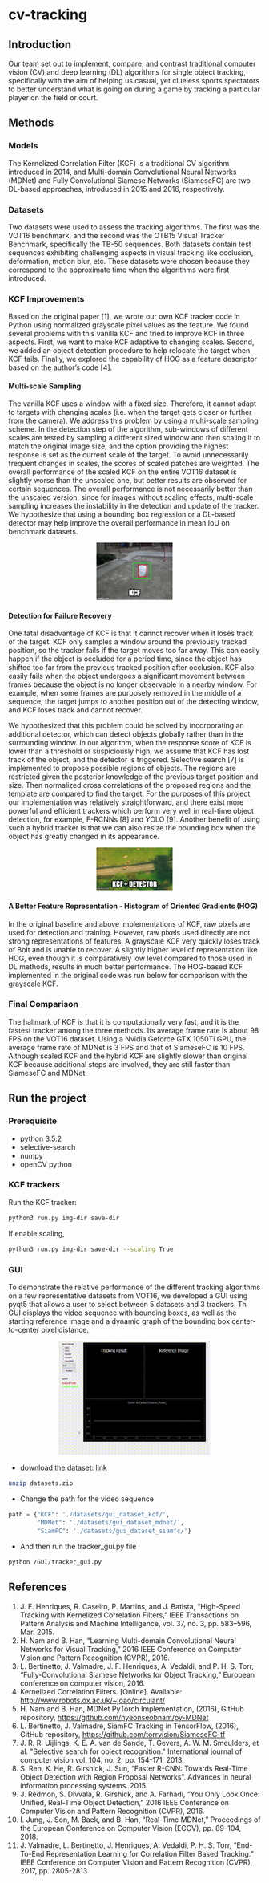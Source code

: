 # cv-tracking 

## Introduction 
Our team set out to implement, compare, and contrast traditional computer vision (CV) and deep learning (DL) algorithms for single object tracking, specifically with the aim of helping us casual, yet clueless sports spectators to better understand what is going on during a game by tracking a particular player on the field or court. 

## Methods
### Models
The Kernelized Correlation Filter (KCF) is a traditional CV algorithm introduced in 2014, and Multi-domain Convolutional Neural Networks (MDNet) and Fully Convolutional Siamese Networks (SiameseFC) are two DL-based approaches, introduced in 2015 and 2016, respectively.

### Datasets
Two datasets were used to assess the tracking algorithms. The first was the VOT16 benchmark, and the second was the OTB15 Visual Tracker Benchmark, specifically the TB-50 sequences. Both datasets contain test sequences exhibiting challenging aspects in visual tracking like occlusion, deformation, motion blur, etc. These datasets were chosen because they correspond to the approximate time when the algorithms were first introduced. 

### KCF Improvements
Based on the original paper [1], we wrote our own KCF tracker code in Python using normalized grayscale pixel values as the feature. We found several problems with this vanilla KCF and tried to improve KCF in three aspects. First, we want to make KCF adaptive to changing scales. Second, we added an object detection procedure to help relocate the target when KCF fails. Finally, we explored the capability of HOG as a feature descriptor based on the author’s code [4].

#### Multi-scale Sampling
The vanilla KCF uses a window with a fixed size. Therefore, it cannot adapt to targets with changing scales (i.e. when the target gets closer or further from the camera). We address this problem by using a multi-scale sampling scheme. In the detection step of the algorithm, sub-windows of different scales are tested by sampling a different sized window and then scaling it to match the original image size, and the option providing the highest response is set as the current scale of the target. To avoid unnecessarily frequent changes in scales, the scores of scaled patches are weighted. The overall performance of the scaled KCF on the entire VOT16 dataset is slightly worse than the unscaled one, but better results are observed for certain sequences. The overall performance is not necessarily better than the unscaled version, since for images without scaling effects, multi-scale sampling increases the instability in the detection and update of the tracker. We hypothesize that using a bounding box regression or a DL-based detector may help improve the overall performance in mean IoU on benchmark datasets.

<p align="center"><img src ="https://github.com/bigdayangyu/cv-tracking/blob/master/Image_result/kcf.gif" width =30% /></p>

#### Detection for Failure Recovery
One fatal disadvantage of KCF is that it cannot recover when it loses track of the target. KCF only samples a window around the previously tracked position, so the tracker fails if the target moves too far away. This can easily happen if the object is occluded for a period time, since the object has shifted too far from the previous tracked position after occlusion. KCF also easily fails when the object undergoes a significant movement between frames because the object is no longer observable in a nearby window. For example, when some frames are purposely removed in the middle of a sequence, the target jumps to another position out of the detecting window, and KCF loses track and cannot recover.

We hypothesized that this problem could be solved by incorporating an additional detector, which can detect objects globally rather than in the surrounding window. In our algorithm, when the response score of KCF is lower than a threshold or suspiciously high, we assume that KCF has lost track of the object, and the detector is triggered. Selective search [7] is implemented to propose possible regions of objects. The regions are restricted given the posterior knowledge of the previous target position and size. Then normalized cross correlations of the proposed regions and the template are compared to find the target. For the purposes of this project, our implementation was relatively straightforward, and there exist more powerful and efficient trackers which perform very well in real-time object detection, for example, F-RCNNs [8] and YOLO [9]. Another benefit of using such a hybrid tracker is that we can also resize the bounding box when the object has greatly changed in its appearance.

<p align="center"><img src ="https://github.com/bigdayangyu/cv-tracking/blob/master/Image_result/kcf+detector.gif" width =30% /></p>

#### A Better Feature Representation - Histogram of Oriented Gradients (HOG)
In the original baseline and above implementations of KCF, raw pixels are used for detection and training. However, raw pixels used directly are not strong representations of features. A grayscale KCF very quickly loses track of Bolt and is unable to recover. A slightly higher level of representation like HOG, even though it is comparatively low level compared to those used in DL methods, results in much better performance. The HOG-based KCF implemented in the original code was run below for comparison with the grayscale KCF.

### Final Comparison
The hallmark of KCF is that it is computationally very fast, and it is the fastest tracker among the three methods. Its average frame rate is about 98 FPS on the VOT16 dataset. Using a Nvidia Geforce GTX 1050Ti GPU, the average frame rate of MDNet is 3 FPS and that of SiameseFC is 10 FPS. Although scaled KCF and the hybrid KCF are slightly slower than original KCF because additional steps are involved, they are still faster than SiameseFC and MDNet.

## Run the project
### Prerequisite 
* python 3.5.2
* selective-search
* numpy 
* openCV python 

### KCF trackers 
Run the KCF tracker:
```bash
python3 run.py img-dir save-dir
```
If enable scaling, 
```bash
python3 run.py img-dir save-dir --scaling True
```
### GUI
To demonstrate the relative performance of the different tracking algorithms on a few representative datasets from VOT16, we developed a GUI using pyqt5 that allows a user to select between 5 datasets and 3 trackers. Th GUI displays the video sequence with bounding boxes, as well as the starting reference image and a dynamic graph of the bounding box center-to-center pixel distance. 

<p align="center"><img src ="https://github.com/bigdayangyu/cv-tracking/blob/master/Image_result/gui.gif" width = 60% /></p> 
 
* download the dataset: [link](https://livejohnshopkins-my.sharepoint.com/:u:/g/personal/zli124_jh_edu/ERKmcKC83ndHgdyrawYXQN8B2L3od-0bfCaQOdQ2u6n9Aw?e=9eqMSI)

```bash
unzip datasets.zip
```

* Change the path for the video sequence 
```python
path = {"KCF": './datasets/gui_dataset_kcf/', 
        "MDNet": './datasets/gui_dataset_mdnet/', 
        "SiamFC": './datasets/gui_dataset_siamfc/'}
```

* And then run the tracker_gui.py file 

```bash
python /GUI/tracker_gui.py
```

## References
1.	J. F. Henriques, R. Caseiro, P. Martins, and J. Batista, “High-Speed Tracking with Kernelized Correlation Filters,” IEEE Transactions on Pattern Analysis and Machine Intelligence, vol. 37, no. 3, pp. 583–596, Mar. 2015.
2.	H. Nam and B. Han, “Learning Multi-domain Convolutional Neural Networks for Visual Tracking,” 2016 IEEE Conference on Computer Vision and Pattern Recognition (CVPR), 2016. 
3.	L. Bertinetto, J. Valmadre, J. F. Henriques, A. Vedaldi, and P. H. S. Torr, “Fully-Convolutional Siamese Networks for Object Tracking,” European conference on computer vision, 2016.
4.	Kernelized Correlation Filters. [Online]. Available: http://www.robots.ox.ac.uk/~joao/circulant/
5.	H. Nam and B. Han, MDNet PyTorch Implementation, (2016), GitHub repository, https://github.com/hyeonseobnam/py-MDNet
6.	L. Bertinetto, J. Valmadre, SiamFC Tracking in TensorFlow, (2016), GitHub repository, https://github.com/torrvision/SiameseFC-tf
7.	J. R. R. Uijlings, K. E. A. van de Sande, T. Gevers, A. W. M. Smeulders, et al. "Selective search for object recognition." International journal of computer vision vol. 104, no. 2, pp. 154-171, 2013.
8.	S. Ren, K. He, R. Girshick, J. Sun, “Faster R-CNN: Towards Real-Time Object Detection with Region Proposal Networks”. Advances in neural information processing systems. 2015.
9.	J. Redmon, S. Divvala, R. Girshick, and A. Farhadi, “You Only Look Once: Unified, Real-Time Object Detection,” 2016 IEEE Conference on Computer Vision and Pattern Recognition (CVPR), 2016.
10.	I. Jung, J. Son, M. Baek, and B. Han, “Real-Time MDNet,” Proceedings of the European Conference on Computer Vision (ECCV), pp. 89–104, 2018.
11.	J. Valmadre, L. Bertinetto, J. Henriques, A. Vedaldi, P. H. S. Torr, “End-To-End Representation Learning for Correlation Filter Based Tracking.” IEEE Conference on Computer Vision and Pattern Recognition (CVPR), 2017, pp. 2805-2813
